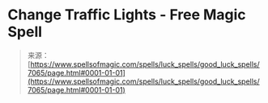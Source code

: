 <!--yml
category: 未分类
date: 2024-06-12 18:41:58
-->

# Change Traffic Lights - Free Magic Spell

> 来源：[https://www.spellsofmagic.com/spells/luck_spells/good_luck_spells/7065/page.html#0001-01-01](https://www.spellsofmagic.com/spells/luck_spells/good_luck_spells/7065/page.html#0001-01-01)